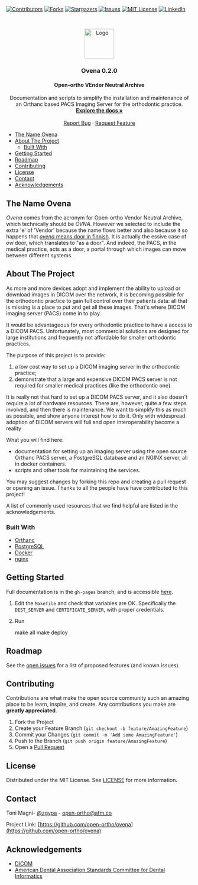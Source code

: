 [![Contributors][contributors-shield]][contributors-url]
[![Forks][forks-shield]][forks-url]
[![Stargazers][stars-shield]][stars-url]
[![Issues][issues-shield]][issues-url]
[![MIT License][license-shield]][license-url]
[![LinkedIn][linkedin-shield]][linkedin-url]

<!-- PROJECT LOGO -->
<br />
<p style="text-align: center;">
  <a href="https://github.com/open-ortho/ovena">
    <img src="https://raw.githubusercontent.com/open-ortho/ovena/master/images/open-ortho.png" alt="Logo" width="80" height="80">
  </a>

  <h3 style="text-align: center;">Ovena 0.2.0</h3>
  <h4 style="text-align: center;">Open-ortho VEndor Neutral Archive</h4>

  <p style="text-align: center;">
    Documentation and scripts to simplify the installation and maintenance of an Orthanc based PACS Imaging Server for the orthodontic practice.
    <br />
    <a href="http://www.open-ortho.org/ovena/"><strong>Explore the docs »</strong></a>
    <br />
    <br />
    <a href="https://github.com/open-ortho/ovena/issues">Report Bug</a>
    ·
    <a href="https://github.com/open-ortho/ovena/issues">Request Feature</a>
  </p>
</p>

<!-- TABLE OF CONTENTS -->
- [The Name Ovena](#the-name-ovena)
- [About The Project](#about-the-project)
  - [Built With](#built-with)
- [Getting Started](#getting-started)
- [Roadmap](#roadmap)
- [Contributing](#contributing)
- [License](#license)
- [Contact](#contact)
- [Acknowledgements](#acknowledgements)

## The Name Ovena

_Ovena_ comes from the acronym for Open-ortho Vendor Neutral Archive, which technically should be _OVNA_. However we selected to include the extra 'e' of 'Vendor' because the name flows better and also because it so happens that [_ovena_ means door in finnish](https://en.wiktionary.org/wiki/ovena). It is actually the essive case of _ovi_ door, which translates to "as a door". And indeed, the PACS, in the medical practice, acts as a door, a portal through which images can move between different systems.

<!-- ABOUT THE PROJECT -->
## About The Project

As more and more devices adopt and implement the ability to upload or download
images in DICOM over the network, it is becoming possible for the orthodontic
practice to gain full control over their patients data: all that is missing is a
place to put and get all these images. That's where DICOM imaging server (PACS)
come in to play. 

It would be advantageous for every orthodontic practice to have a
access to a DICOM PACS. Unfortunately, most commercial solutions are designed
for large institutions and frequently not affordable for smaller orthodontic
practices.

The purpose of this project is to provide:

1) a low cost way to set up a DICOM imaging server in the orthodontic practice;
2) demonstrate that a large and expensive DICOM PACS server is not required for
smaller medical practices (like the orthodontic one).

It is really not that hard to set up a DICOM PACS server, and it also doesn't
require a lot of hardware resources. There are, however, quite a few steps
involved, and then there is maintenance. We want to simplify this as much as
possible, and show anyone interest how to do it. Only with widespread adoption
of DICOM servers will full and open interoperability become a reality

What you will find here:

* documentation for setting up an imaging server using the open source Orthanc
  PACS server, a PostgreSQL database and an NGINX server, all in docker
  containers.
* scripts and other tools for maintaining the services.


You may suggest changes by forking this repo and creating a pull request or
opening an issue. Thanks to all the people have have contributed to this
project!

A list of commonly used resources that we find helpful are listed in the
acknowledgements.

### Built With

* [Orthanc](https://www.orthanc-server.com/)
* [PostgreSQL](https://www.postgresql.org/)
* [Docker](https://www.docker.com)
* [nginx](https://nginx.org/)

<!-- GETTING STARTED -->
## Getting Started

Full documentation is in the `gh-pages` branch, and is accessible
[here](https://www.open-ortho.org/ovena/).

1. Edit the `Makefile` and check that variables are OK. Specifically the `DEST_SERVER` and `CERTIFICATE_SERVER`, with proper credentials.
2. Run

    make all
    make deploy


<!-- ROADMAP -->
## Roadmap

See the [open issues](https://github.com/open-ortho/ovena/issues) for a list of proposed features (and known issues).

<!-- CONTRIBUTING -->
## Contributing

Contributions are what make the open source community such an amazing place to be learn, inspire, and create. Any contributions you make are **greatly appreciated**.

1. Fork the Project
2. Create your Feature Branch (`git checkout -b feature/AmazingFeature`)
3. Commit your Changes (`git commit -m 'Add some AmazingFeature'`)
4. Push to the Branch (`git push origin feature/AmazingFeature`)
5. Open a [Pull Request](https://docs.github.com/en/github/collaborating-with-issues-and-pull-requests/creating-a-pull-request)

<!-- LICENSE -->
## License

Distributed under the MIT License. See [LICENSE](LICENSE) for more information.

<!-- CONTACT -->
## Contact

Toni Magni- [@zgypa](https://twitter.com/zgypa) - open-ortho@afm.co

Project Link: [https://github.com/open-ortho/ovena](https://github.com/open-ortho/ovena)

<!-- ACKNOWLEDGEMENTS -->
## Acknowledgements

- [DICOM](https://www.webpagefx.com/tools/emoji-cheat-sheet)
- [American Dental Association Standards Committee for Dental Informatics](https://www.ada.org/en/science-research/dental-standards/standards-committee-on-dental-informatics)

<!-- MARKDOWN LINKS & IMAGES -->
<!-- https://www.markdownguide.org/basic-syntax/#reference-style-links -->
[contributors-shield]: https://img.shields.io/github/contributors/open-ortho/ovena.svg?style=for-the-badge
[contributors-url]: https://github.com/open-ortho/ovena/graphs/contributors
[forks-shield]: https://img.shields.io/github/forks/open-ortho/ovena.svg?style=for-the-badge
[forks-url]: https://github.com/open-ortho/ovena/network/members
[stars-shield]: https://img.shields.io/github/stars/open-ortho/ovena.svg?style=for-the-badge
[stars-url]: https://github.com/open-ortho/ovena/stargazers
[issues-shield]: https://img.shields.io/github/issues/open-ortho/ovena.svg?style=for-the-badge
[issues-url]: https://github.com/open-ortho/ovena/issues
[license-shield]: https://img.shields.io/github/license/open-ortho/ovena.svg?style=for-the-badge
[license-url]: https://github.com/open-ortho/ovena/blob/master/LICENSE
[linkedin-shield]: https://img.shields.io/badge/-LinkedIn-black.svg?style=for-the-badge&logo=linkedin&colorB=555
[linkedin-url]: https://linkedin.com/in/open-ortho
[product-screenshot]: images/screenshot.png
[example-csv-url]: resources/example/input_from.csv
